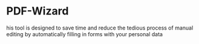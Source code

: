 # PDF-Wizard
his tool is designed to save time and reduce the tedious process of manual editing by automatically filling in forms with your personal data
